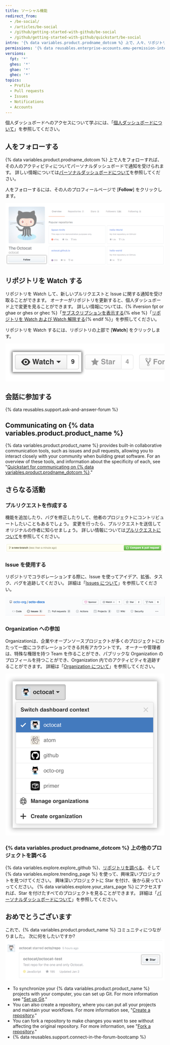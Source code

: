 ```yaml
---
title: ソーシャル機能
redirect_from:
  - /be-social/
  - /articles/be-social
  - /github/getting-started-with-github/be-social
  - /github/getting-started-with-github/quickstart/be-social
intro: '{% data variables.product.prodname_dotcom %} 上で、人々、リポジトリ、Organization と関わることができます。 個人ダッシュボードから、他の人々がどんな作業をしていて、何とつながっているのかを見てください。'
permissions: '{% data reusables.enterprise-accounts.emu-permission-interact %}'
versions:
  fpt: '*'
  ghes: '*'
  ghae: '*'
  ghec: '*'
topics:
  - Profile
  - Pull requests
  - Issues
  - Notifications
  - Accounts
---
```


個人ダッシュボードへのアクセスについて学ぶには、「[個人ダッシュボードについて](/articles/about-your-personal-dashboard)」を参照してください。

## 人をフォローする

{% data variables.product.prodname_dotcom %} 上で人をフォローすれば、その人のアクティビティについてパーソナルダッシュボードで通知を受けられます。 詳しい情報については[パーソナルダッシュボードについて](/articles/about-your-personal-dashboard)を参照してください。

人をフォローするには、その人のプロフィールページで [**Follow**] をクリックします。

![ユーザのフォローボタン](/assets/images/help/profile/follow-user-button.png)

## リポジトリを Watch する

リポジトリを Watch して、新しいプルリクエストと Issue に関する通知を受け取ることができます。 オーナーがリポジトリを更新すると、個人ダッシュボード上で変更を見ることができます。 詳しい情報については、{% ifversion fpt or ghae or ghes or ghec %}「[サブスクリプションを表示する](/github/managing-subscriptions-and-notifications-on-github/viewing-your-subscriptions){% else %}「[リポジトリを Watch および Watch 解除する](/github/receiving-notifications-about-activity-on-github/watching-and-unwatching-repositories){% endif %}」を参照してください。

リポジトリを Watch するには、リポジトリの上部で [**Watch**] をクリックします。

![リポジトリの Watch ボタン](/assets/images/help/repository/repo-actions-watch.png)

## 会話に参加する

{% data reusables.support.ask-and-answer-forum %}

## Communicating on {% data variables.product.product_name %}

{% data variables.product.product_name %} provides built-in collaborative communication tools, such as issues and pull requests, allowing you to interact closely with your community when building great software. For an overview of these tools, and information about the specificity of each, see "[Quickstart for communicating on {% data variables.product.prodname_dotcom %}](/github/collaborating-with-issues-and-pull-requests/quickstart-for-communicating-on-github)."

## さらなる活動

### プルリクエストを作成する

 機能を追加したり、バグを修正したりして、他者のプロジェクトにコントリビュートしたいこともあるでしょう。 変更を行ったら、プルリクエストを送信してオリジナルの作者に知らせましょう。 詳しい情報については[プルリクエストについて](/pull-requests/collaborating-with-pull-requests/proposing-changes-to-your-work-with-pull-requests/about-pull-requests)を参照してください。

 ![プルリクエストボタン](/assets/images/help/repository/repo-actions-pullrequest.png)

### Issue を使用する

リポジトリでコラボレーションする際に、Issue を使ってアイデア、拡張、タスク、バグを追跡してください。 詳細は「[Issues について](/articles/about-issues/)」を参照してください。

![Issue ボタン](/assets/images/help/repository/repo-tabs-issues.png)

### Organization への参加

Organizationは、企業やオープンソースプロジェクトが多くのプロジェクトにわたって一度にコラボレーションできる共有アカウントです。 オーナーや管理者は、特殊な権限を持つ Team を作ることができ、パブリックな Organization のプロフィールを持つことができ、Organization 内でのアクティビティを追跡することができます。 詳細は「[Organization について](/articles/about-organizations/)」を参照してください。

![アカウントのコンテキストの切り替えのドロップダウン](/assets/images/help/overview/dashboard-contextswitcher.png)

### {% data variables.product.prodname_dotcom %} 上の他のプロジェクトを調べる

{% data variables.explore.explore_github %}、[リポジトリを調べる](https://github.com/explore)、そして {% data variables.explore.trending_page %} を使って、興味深いプロジェクトを見つけてください。 興味深いプロジェクトに Star を付け、後から戻っていってください。 {% data variables.explore.your_stars_page %} にアクセスすれば、Star を付けたすべてのプロジェクトを見ることができます。  詳細は「[パーソナルダッシュボードについて](/articles/about-your-personal-dashboard/)」を参照してください。

## おめでとうございます

これで、{% data variables.product.product_name %} コミュニティにつながりました。 次に何をしたいですか? ![プロジェクトに Star を付ける](/assets/images/help/stars/star-a-project.png)


- To synchronize your {% data variables.product.product_name %} projects with your computer, you can set up Git. For more information see "[Set up Git](/articles/set-up-git)."
- You can also create a repository, where you can put all your projects and maintain your workflows. For more information see, "[Create a repository](/articles/create-a-repo)."
- You can fork a repository to make changes you want to see without affecting the original repository. For more information, see "[Fork a repository](/articles/fork-a-repo)."
- {% data reusables.support.connect-in-the-forum-bootcamp %}
